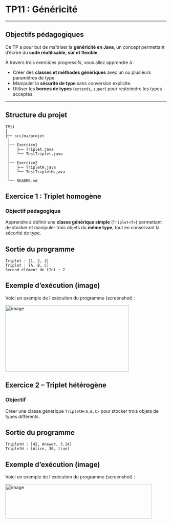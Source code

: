 #  TP11 : Généricité  

---

##  Objectifs pédagogiques
Ce TP a pour but de maîtriser la **généricité en Java**, un concept permettant d’écrire du **code réutilisable, sûr et flexible**.

À travers trois exercices progressifs, vous allez apprendre à :
- Créer des **classes et méthodes génériques** avec un ou plusieurs paramètres de type.
- Manipuler la **sécurité de type** sans conversion explicite.
- Utiliser les **bornes de types** (`extends`, `super`) pour restreindre les types acceptés.

---

##  Structure du projet
 ```
TP11
│
├── src/ma/projet
  │
  ├── Exercice1
  │   ├── Triplet.java           
  │   └── TestTriplet.java       
  │
  ├── Exercice2
  │   ├── TripletH.java          
  │   └── TestTripletH.java     
  │
  └── README.md 
 ```

##  Exercice 1 : Triplet homogène

### Objectif pédagogique
Apprendre à définir une **classe générique simple** (`Triplet<T>`) permettant de stocker et manipuler trois objets du **même type**, tout en conservant la sécurité de type.

 ## Sortie du programme
 ```
Triplet : [1, 2, 3]
Triplet : [A, B, C]
Second élément de tInt : 2

 ```
 ## Exemple d’exécution (image)

Voici un exemple de l'exécution du programme (screenshot) :

<img width="385" height="208" alt="image" src="https://github.com/user-attachments/assets/0a9bf3d1-b939-4233-9d22-0f96b3a1f94b" />



## Exercice 2 – Triplet hétérogène

  ### Objectif

Créer une classe générique `TripletH<A,B,C>` pour stocker trois objets de types différents.

 ## Sortie du programme
 ```
TripletH : [42, Answer, 3.14]
TripletH : [Alice, 30, true]

 ```
## Exemple d’exécution (image)

Voici un exemple de l'exécution du programme (screenshot) :

<img width="458" height="108" alt="image" src="https://github.com/user-attachments/assets/19a6cceb-b5fd-4981-b179-d8311776af93" />







